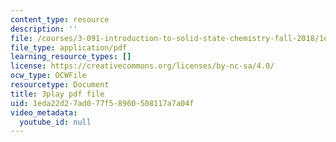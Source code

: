 ```yaml
---
content_type: resource
description: ''
file: /courses/3-091-introduction-to-solid-state-chemistry-fall-2018/1eda22d27ad077f58960508117a7a04f_Ao41FrJFgvQ.pdf
file_type: application/pdf
learning_resource_types: []
license: https://creativecommons.org/licenses/by-nc-sa/4.0/
ocw_type: OCWFile
resourcetype: Document
title: 3play pdf file
uid: 1eda22d2-7ad0-77f5-8960-508117a7a04f
video_metadata:
  youtube_id: null
---
```

